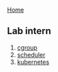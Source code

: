 [Home](https://hipiphock.github.io)

## Lab intern
1. [cgroup](https://hipiphock.github.io/cgroup)
2. [scheduler](https://hipiphock.github.io/scheduler)
3. [kubernetes](https://hipiphock.github.io/kubernetes)
